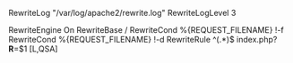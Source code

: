 RewriteLog "/var/log/apache2/rewrite.log"
RewriteLogLevel 3


RewriteEngine On
RewriteBase /
RewriteCond %{REQUEST_FILENAME} !-f
RewriteCond %{REQUEST_FILENAME} !-d
RewriteRule ^(.*)$ index.php?__R__=$1 [L,QSA]



